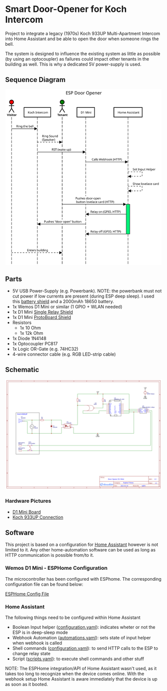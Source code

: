 # Smart Door-Opener for Koch Intercom
Project to integrate a legacy (1970s) Koch 933UP Multi-Apartment Intercom into Home Assistant and be able to open the door when someone rings the bell.

The system is designed to influence the existing system as little as possible (by using an optocoupler) as failures could impact other tenants in the building as well. This is why a dedicated 5V power-supply is used.

## Sequence Diagram
![Sequence Diagram](pictures/sequencediagram-org.svg)

## Parts
* 5V USB Power-Supply (e.g. Powerbank). NOTE: the powerbank must not cut power if low currents are present (during ESP deep sleep). I used this [battery shield](https://www.aliexpress.com/item/4001118637158.html?spm=a2g0s.9042311.0.0.2fd14c4dPqfgSa) and a 2000mAh 18650 battery.
* 1x Wemos D1 Mini or similar (1 GPIO + WLAN needed)
* 1x D1 Mini [Single Relay Shield](https://www.aliexpress.com/item/4000420770002.html?spm=a2g0s.9042311.0.0.2fd14c4dPqfgSa)
* 1x D1 Mini [ProtoBoard Shield](https://www.aliexpress.com/item/32766059774.html?spm=a2g0s.9042311.0.0.2fd14c4dPqfgSa)
* Resistors
  * 1x 10 Ohm
  * 1x 12k Ohm
* 1x Diode 1N4148
* 1x Optocoupler PC817
* 1x Logic OR-Gate (e.g. 74HC32)
* 4-wire connector cable (e.g. RGB LED-strip cable)

## Schematic
![Schematic](circuit/Schematic_Door-Opener-ESP-D1_2021-02-28.png)

### Hardware Pictures
* [D1 Mini Board](pictures/d1-mini-board.jpeg)
* [Koch 933UP Connection](pictures/koch-k933up-d1-opener.jpeg)

## Software
This project is based on a configuration for [Home Assistant](https://www.home-assistant.io/) however is not limited to it. Any other home-automation software can be used as long as HTTP communication is possible from/to it.

### Wemos D1 Mini - ESPHome Configuration
The microcontroller has been configured with ESPhome. The corresponding configuration file can be found below:

[ESPHome Config File](esphome/d1-mini-door-opener-esp.yaml)

### Home Assistant
The following things need to be configured within Home Assistant
* Boolean Input helper ([configuration.yaml](home-assistant/configuration.yaml)): indicates wheter or not the ESP is in deep-sleep mode
* Webhook Automation ([automations.yaml](home-assistant/automations.yaml)): sets state of input helper when webhook is called
* Shell commands ([configuration.yaml](home-assistant/configuration.yaml)): to send HTTP calls to the ESP to change relay state
* Script ([scripts.yaml](home-assistant/scripts.yaml)): to execute shell commands and other stuff

NOTE: The ESPHome integration/API of Home Assistant wasn't used, as it takes too long to recognize when the device comes online. With the webhook setup Home Assistant is aware immediately that the device is up as soon as it booted.

